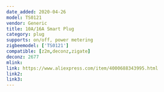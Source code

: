 ```yaml
---
date_added: 2020-04-26
model: TS0121
vendor: Generic
title: 10A/16A Smart Plug
category: plug
supports: on/off, power metering
zigbeemodel: ['TS0121']
compatible: [z2m,deconz,zigate]
deconz: 2677
mlink: 
link: https://www.aliexpress.com/item/4000688343995.html
link2: 
link3: 
---
```

